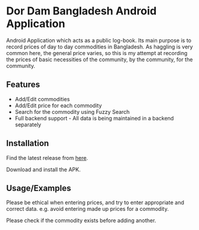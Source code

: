 # Dor Dam Bangladesh Android Application

Android Application which acts as a public log-book. Its main purpose is to record prices of day to day commodities in Bangladesh. As haggling is very common here, the general price varies, so this is my attempt at recording the prices of basic necessities of the community, by the community, for the community.

## Features

- Add/Edit commodities
- Add/Edit price for each commodity
- Search for the commodity using Fuzzy Search
- Full backend support - All data is being maintained in a backend separately


## Installation

Find the latest release from [here](https://github.com/AsefHossainKhan/dor-dam-bd-android/releases).

Download and install the APK.
## Usage/Examples
Please be ethical when entering prices, and try to enter appropriate and correct data. e.g. avoid entering made up prices for a commodity.

Please check if the commodity exists before adding another.


